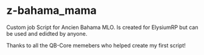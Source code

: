 # z-bahama_mama
Custom job Script for Ancien Bahama MLO.
Is created for ElysiumRP but can be used and edidted by anyone.

Thanks to all the QB-Core memebers who helped create my first script! 
